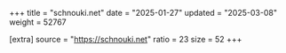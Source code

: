 +++
title = "schnouki.net"
date = "2025-01-27"
updated = "2025-03-08"
weight = 52767

[extra]
source = "https://schnouki.net"
ratio = 23
size = 52
+++
